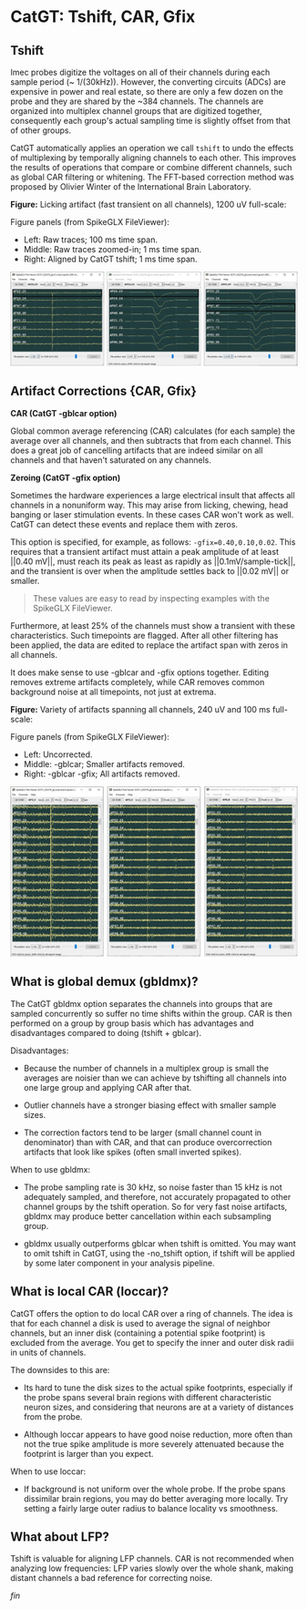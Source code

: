 # CatGT: Tshift, CAR, Gfix

## Tshift

Imec probes digitize the voltages on all of their channels during each
sample period (~ 1/(30kHz)). However, the converting circuits (ADCs) are
expensive in power and real estate, so there are only a few dozen on the
probe and they are shared by the ~384 channels. The channels are organized
into multiplex channel groups that are digitized together, consequently each
group's actual sampling time is slightly offset from that of other groups.

CatGT automatically applies an operation we call `tshift` to undo the
effects of multiplexing by temporally aligning channels to each other.
This improves the results of operations that compare or combine different
channels, such as global CAR filtering or whitening. The FFT-based correction
method was proposed by Olivier Winter of the International Brain Laboratory.

**Figure:**
Licking artifact (fast transient on all channels), 1200 uV full-scale:

Figure panels (from SpikeGLX FileViewer):

- Left: Raw traces; 100 ms time span.
- Middle: Raw traces zoomed-in; 1 ms time span.
- Right: Aligned by CatGT tshift; 1 ms time span.

![<BR/>](tshift.jpg)

## Artifact Corrections {CAR, Gfix}

**CAR (CatGT -gblcar option)**

Global common average referencing (CAR) calculates (for each sample) the
average over all channels, and then subtracts that from each channel. This
does a great job of cancelling artifacts that are indeed similar on all
channels and that haven't saturated on any channels.

**Zeroing (CatGT -gfix option)**

Sometimes the hardware experiences a large electrical insult that affects
all channels in a nonuniform way. This may arise from licking, chewing,
head banging or laser stimulation events. In these cases CAR won't
work as well. CatGT can detect these events and replace them with zeros.

This option is specified, for example, as follows: `-gfix=0.40,0.10,0.02`.
This requires that a transient artifact must attain a peak amplitude of at
least ||0.40 mV||, must reach its peak as least as rapidly as ||0.1mV/sample-tick||,
and the transient is over when the amplitude settles back to ||0.02 mV|| or smaller.

> These values are easy to read by inspecting examples with the SpikeGLX FileViewer.

Furthermore, at least 25% of the channels must show a transient with these
characteristics. Such timepoints are flagged. After all other filtering has
been applied, the data are edited to replace the artifact span with zeros
in all channels.

It does make sense to use -gblcar and -gfix options together. Editing
removes extreme artifacts completely, while CAR removes common background
noise at all timepoints, not just at extrema.

**Figure:**
Variety of artifacts spanning all channels, 240 uV and 100 ms full-scale:

Figure panels (from SpikeGLX FileViewer):

- Left: Uncorrected.
- Middle: -gblcar; Smaller artifacts removed.
- Right: -gblcar -gfix; All artifacts removed.

![<BR/>](car.jpg)

## What is global demux (gbldmx)?

The CatGT gbldmx option separates the channels into groups that are sampled
concurrently so suffer no time shifts within the group. CAR is then performed
on a group by group basis which has advantages and disadvantages compared to
doing (tshift + gblcar).

Disadvantages:

- Because the number of channels in a multiplex group is small the averages
are noisier than we can achieve by tshifting all channels into one large
group and applying CAR after that.

- Outlier channels have a stronger biasing effect with smaller sample sizes.

- The correction factors tend to be larger (small channel count in denominator)
than with CAR, and that can produce overcorrection artifacts that look like
spikes (often small inverted spikes).

When to use gbldmx:

- The probe sampling rate is 30 kHz, so noise faster than 15 kHz is not
adequately sampled, and therefore, not accurately propagated to other
channel groups by the tshift operation. So for very fast noise artifacts,
gbldmx may produce better cancellation within each subsampling group.

- gbldmx usually outperforms gblcar when tshift is omitted. You may want
to omit tshift in CatGT, using the -no_tshift option, if tshift will be
applied by some later component in your analysis pipeline.

## What is local CAR (loccar)?

CatGT offers the option to do local CAR over a ring of channels. The idea
is that for each channel a disk is used to average the signal of neighbor
channels, but an inner disk (containing a potential spike footprint) is
excluded from the average. You get to specify the inner and outer disk
radii in units of channels.

The downsides to this are:

- Its hard to tune the disk sizes to the actual spike footprints, especially
if the probe spans several brain regions with different characteristic
neuron sizes, and considering that neurons are at a variety of distances
from the probe.

- Although loccar appears to have good noise reduction, more often than
not the true spike amplitude is more severely attenuated because the
footprint is larger than you expect.

When to use loccar:

- If background is not uniform over the whole probe. If the probe spans
dissimilar brain regions, you may do better averaging more locally. Try
setting a fairly large outer radius to balance locality vs smoothness.

## What about LFP?

Tshift is valuable for aligning LFP channels. CAR is not recommended when
analyzing low frequencies: LFP varies slowly over the whole shank, making
distant channels a bad reference for correcting noise.


_fin_

